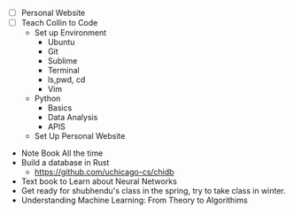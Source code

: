 - [ ] Personal Website
- [ ] Teach Collin to Code
    * Set up Environment
        * Ubuntu
        * Git 
        * Sublime 
        * Terminal
        * ls,pwd, cd
        * Vim 
    * Python
        * Basics 
        * Data Analysis
        * APIS
    * Set Up Personal Website
* Note Book All the time
* Build a database in Rust
    * https://github.com/uchicago-cs/chidb
* Text book to Learn about Neural Networks
* Get ready for shubhendu's class in the spring, try to take class in winter.
* Understanding Machine Learning: From Theory to Algorithims
